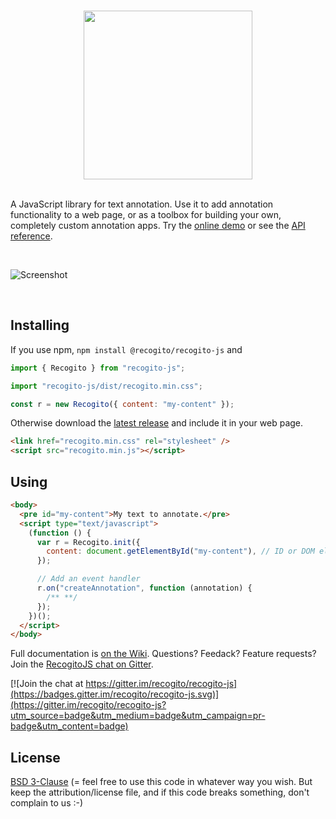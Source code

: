 <p align="center">
  <br/>
  <img width="270" src="https://raw.githubusercontent.com/recogito/recogito-js/master/recogitojs-logo-small.png" />
  <br/><br/>
</p>

A JavaScript library for text annotation. Use it to add annotation functionality to a web page, or as a toolbox
for building your own, completely custom annotation apps. Try the [online demo](https://recogito.github.io/recogito-js/)
or see the [API reference](https://github.com/recogito/recogito-js/wiki/API-Reference).

<br/>

![Screenshot](screenshot.png)

<br/>

## Installing

If you use npm, `npm install @recogito/recogito-js` and

```javascript
import { Recogito } from "recogito-js";

import "recogito-js/dist/recogito.min.css";

const r = new Recogito({ content: "my-content" });
```

Otherwise download the [latest release](https://github.com/recogito/recogito-js/releases/latest) and
include it in your web page.

```html
<link href="recogito.min.css" rel="stylesheet" />
<script src="recogito.min.js"></script>
```

## Using

```html
<body>
  <pre id="my-content">My text to annotate.</pre>
  <script type="text/javascript">
    (function () {
      var r = Recogito.init({
        content: document.getElementById("my-content"), // ID or DOM element
      });

      // Add an event handler
      r.on("createAnnotation", function (annotation) {
        /** **/
      });
    })();
  </script>
</body>
```

Full documentation is [on the Wiki](https://github.com/recogito/recogito-js/wiki). Questions? Feedack? Feature requests? Join the
[RecogitoJS chat on Gitter](https://gitter.im/recogito/recogito-js).

[![Join the chat at https://gitter.im/recogito/recogito-js](https://badges.gitter.im/recogito/recogito-js.svg)](https://gitter.im/recogito/recogito-js?utm_source=badge&utm_medium=badge&utm_campaign=pr-badge&utm_content=badge)

## License

[BSD 3-Clause](LICENSE) (= feel free to use this code in whatever way
you wish. But keep the attribution/license file, and if this code
breaks something, don't complain to us :-)
